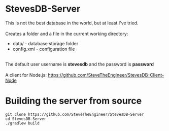 # StevesDB-Server
This is not the best database in the world, but at least I've tried.\
\
Creates a folder and a file in the current working directory:
* data/ - database storage folder
* config.xml - configuration file

\
The default user username is **stevesdb** and the password is **password**\
\
A client for Node.js: https://github.com/SteveTheEngineer/StevesDB-Client-Node
# Building the server from source
```
git clone https://github.com/SteveTheEngineer/StevesDB-Server
cd StevesDB-Server
./gradlew build
```
